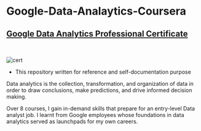 # Google-Data-Analaytics-Coursera

## [Google Data Analytics Professional Certificate](https://www.coursera.org/professional-certificates/google-data-analytics)

&nbsp;

![cert](google-data-analytics.png)

* This repository written for reference and self-documentation purpose


Data analytics is the collection, transformation, and organization of data in order to draw conclusions, make predictions, and drive informed decision making. 

Over 8 courses, I gain in-demand skills that prepare for an entry-level Data analyst job. I learnt from Google employees whose foundations in data analytics served as launchpads for my own careers. 


